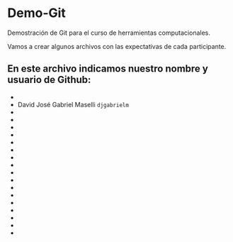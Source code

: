 # Demo-Git
Demostración de Git para el curso de herramientas computacionales. 

Vamos a crear algunos archivos con las expectativas de cada participante. 

En este archivo indicamos nuestro nombre y usuario de Github: 
- 
- 
- David José Gabriel Maselli `djgabrielm`
- 
- 
- 
- 
- 
- 
- 
- 
- 
- 
- 
- 
- 
- 
- 
- 
- 

